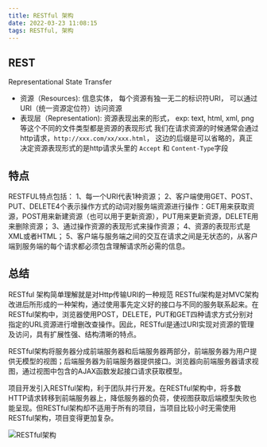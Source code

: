 ```yaml
---
title: RESTful 架构
date: 2022-03-23 11:08:15
tags: RESTful, 架构
---
```


## REST

Representational State Transfer

- 资源（Resources): 信息实体， 每个资源有独一无二的标识符URI， 可以通过URI（统一资源定位符）访问资源
- 表现层（Representation): 资源表现出来的形式， exp: text, html, xml, png等这个不同的文件类型都是资源的表现形式
我们在请求资源的时候通常会通过http请求，```http://xxx.com/xx/xxx.html```， 这边的后缀是可以省略的，真正决定资源表现形式的是http请求头里的
```Accept``` 和 ```Content-Type```字段

## 特点

RESTFUL特点包括：
1、每一个URI代表1种资源；
2、客户端使用GET、POST、PUT、DELETE4个表示操作方式的动词对服务端资源进行操作：GET用来获取资源，POST用来新建资源（也可以用于更新资源），PUT用来更新资源，DELETE用来删除资源；
3、通过操作资源的表现形式来操作资源；
4、资源的表现形式是XML或者HTML；
5、客户端与服务端之间的交互在请求之间是无状态的，从客户端到服务端的每个请求都必须包含理解请求所必需的信息。

## 总结

RESTful 架构简单理解就是对Http传输URI的一种规范
RESTful架构是对MVC架构改进后所形成的一种架构，通过使用事先定义好的接口与不同的服务联系起来。在RESTful架构中，浏览器使用POST，DELETE，PUT和GET四种请求方式分别对指定的URL资源进行增删改查操作。因此，RESTful是通过URI实现对资源的管理及访问，具有扩展性强、结构清晰的特点。

RESTful架构将服务器分成前端服务器和后端服务器两部分，前端服务器为用户提供无模型的视图；后端服务器为前端服务器提供接口。浏览器向前端服务器请求视图，通过视图中包含的AJAX函数发起接口请求获取模型。

项目开发引入RESTful架构，利于团队并行开发。在RESTful架构中，将多数HTTP请求转移到前端服务器上，降低服务器的负荷，使视图获取后端模型失败也能呈现。但RESTful架构却不适用于所有的项目，当项目比较小时无需使用RESTful架构，项目变得更加复杂。

![RESTful架构](../../public/css/images/RESTful架构.jpeg)

